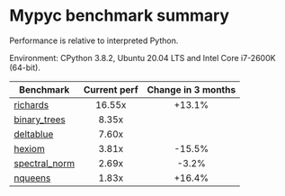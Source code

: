 # Mypyc benchmark summary

Performance is relative to interpreted Python.

Environment: CPython 3.8.2, Ubuntu 20.04 LTS and Intel Core i7-2600K (64-bit).

| Benchmark | Current perf | Change in 3 months |
| --- | :---: | :---: |
| [richards](benchmarks/richards.md) | 16.55x | +13.1% |
| [binary_trees](benchmarks/binary_trees.md) | 8.35x |  |
| [deltablue](benchmarks/deltablue.md) | 7.60x |  |
| [hexiom](benchmarks/hexiom.md) | 3.81x | -15.5% |
| [spectral_norm](benchmarks/spectral_norm.md) | 2.69x | -3.2% |
| [nqueens](benchmarks/nqueens.md) | 1.83x | +16.4% |
